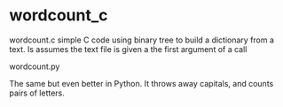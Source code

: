 # wordcount_c

wordcount.c
simple C code using binary tree to build a dictionary
from a text. Is assumes the text file is given a the first argument
of a call

wordcount.py

The same but even better in Python.
It throws away capitals, and counts
pairs of letters.

